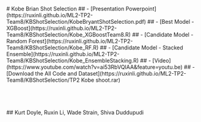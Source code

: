 <br/>
# Kobe Brian Shot Selection 
## - [Presentation Powerpoint](https://ruxinli.github.io/ML2-TP2-Team8/KBShotSelection/KobeBryantShotSelection.pdf)
## - [Best Model - XGBoost](https://ruxinli.github.io/ML2-TP2-Team8/KBShotSelection/Kobe_XGBoostTeam8.R)
## - [Candidate Model - Random Forest](https://ruxinli.github.io/ML2-TP2-Team8/KBShotSelection/Kobe_RF.R)
## - [Candidate Model - Stacked Ensemble](https://ruxinli.github.io/ML2-TP2-Team8/KBShotSelection/Kobe_EnsembleStacking.R)
## - [Video](https://www.youtube.com/watch?v=ai53RbVQIAA&feature=youtu.be)
## - [Download the All Code and Dataset](https://ruxinli.github.io/ML2-TP2-Team8/KBShotSelection/TP2 Kobe shoot.rar)
<br/>
<br/>
<br/>
<br/>
<br/>
## Kurt Doyle, Ruxin Li, Wade Strain, Shiva Duddupudi

